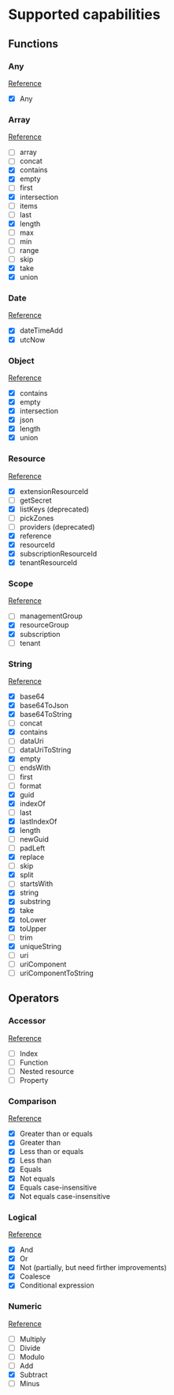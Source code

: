 # Supported capabilities

## Functions

### Any

[Reference](https://docs.microsoft.com/en-us/azure/azure-resource-manager/bicep/bicep-functions-any)

- [x] Any

### Array

[Reference](https://docs.microsoft.com/en-us/azure/azure-resource-manager/bicep/bicep-functions-array)

- [ ] array
- [ ] concat
- [x] contains
- [x] empty
- [ ] first
- [x] intersection
- [ ] items
- [ ] last
- [x] length
- [ ] max
- [ ] min
- [ ] range
- [ ] skip
- [x] take
- [x] union

### Date

[Reference](https://docs.microsoft.com/en-us/azure/azure-resource-manager/bicep/bicep-functions-date)

- [x] dateTimeAdd
- [x] utcNow

### Object

[Reference](https://docs.microsoft.com/en-us/azure/azure-resource-manager/bicep/bicep-functions-object)

- [x] contains
- [x] empty
- [x] intersection
- [x] json
- [x] length
- [x] union

### Resource

[Reference](https://docs.microsoft.com/en-us/azure/azure-resource-manager/bicep/bicep-functions-resource)

- [x] extensionResourceId
- [ ] getSecret
- [x] listKeys (deprecated)
- [ ] pickZones
- [ ] providers (deprecated)
- [x] reference
- [x] resourceId
- [x] subscriptionResourceId
- [x] tenantResourceId

### Scope

[Reference](https://docs.microsoft.com/en-us/azure/azure-resource-manager/bicep/bicep-functions-scope)

- [ ] managementGroup
- [x] resourceGroup
- [x] subscription
- [ ] tenant

### String

[Reference](https://docs.microsoft.com/en-us/azure/azure-resource-manager/bicep/bicep-functions-string)

- [x] base64
- [x] base64ToJson
- [x] base64ToString
- [ ] concat
- [x] contains
- [ ] dataUri
- [ ] dataUriToString
- [x] empty
- [ ] endsWith
- [ ] first
- [ ] format
- [x] guid
- [x] indexOf
- [ ] last
- [x] lastIndexOf
- [x] length
- [ ] newGuid
- [ ] padLeft
- [x] replace
- [ ] skip
- [x] split
- [ ] startsWith
- [x] string
- [x] substring
- [x] take
- [x] toLower
- [x] toUpper
- [ ] trim
- [x] uniqueString
- [ ] uri
- [ ] uriComponent
- [ ] uriComponentToString

## Operators

### Accessor

[Reference](https://docs.microsoft.com/en-us/azure/azure-resource-manager/bicep/operators-access)

- [ ] Index
- [ ] Function
- [ ] Nested resource
- [ ] Property

### Comparison

[Reference](https://docs.microsoft.com/en-us/azure/azure-resource-manager/bicep/operators-comparison)

- [x] Greater than or equals
- [x] Greater than
- [x] Less than or equals
- [x] Less than
- [x] Equals
- [x] Not equals
- [x] Equals case-insensitive
- [x] Not equals case-insensitive

### Logical

[Reference](https://docs.microsoft.com/en-us/azure/azure-resource-manager/bicep/operators-logical)

- [x] And
- [x] Or
- [x] Not (partially, but need firther improvements)
- [x] Coalesce
- [x] Conditional expression

### Numeric

[Reference](https://docs.microsoft.com/en-us/azure/azure-resource-manager/bicep/operators-numeric)

- [ ] Multiply
- [ ] Divide
- [ ] Modulo
- [ ] Add
- [x] Subtract
- [ ] Minus
